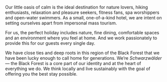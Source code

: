 Our little oasis of calm is the ideal destination for nature lovers, hiking enthusiasts, relaxation and pleasure seekers, fitness fans, spa worshippers and open-water swimmers. As a small, one-of-a-kind hotel, we are intent on setting ourselves apart from impersonal mass tourism.

For us, the perfect holiday includes nature, fine dining, comfortable spaces and an environment where you feel at home. And we work passionately to provide this for our guests every single day.

We have close ties and deep roots in this region of the Black Forest that we have been lucky enough to call home for generations. We’re *Schwarzwälder* — the Black Forest is a core part of our identity and at the heart of everything we do. We think locally and live sustainably with the goal of offering you the best stay possible.
